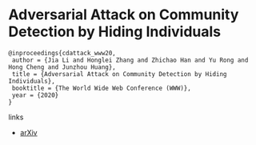# Adversarial Attack on Community Detection by Hiding Individuals

```
@inproceedings{cdattack_www20,
 author = {Jia Li and Honglei Zhang and Zhichao Han and Yu Rong and Hong Cheng and Junzhou Huang},
 title = {Adversarial Attack on Community Detection by Hiding Individuals},
 booktitle = {The World Wide Web Conference (WWW)},
 year = {2020}
} 
```

links
- [arXiv](https://arxiv.org/abs/2001.07933)
